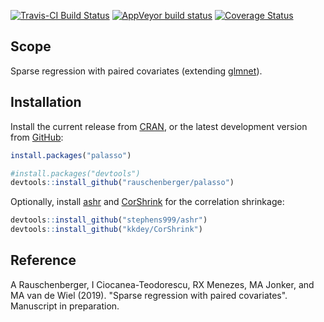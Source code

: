 
<!-- Modify xxx.Rmd, not xxx.md! -->
[![Travis-CI Build Status](https://travis-ci.org/rauschenberger/palasso.svg)](https://travis-ci.org/rauschenberger/palasso) [![AppVeyor build status](https://ci.appveyor.com/api/projects/status/github/rauschenberger/palasso?svg=true)](https://ci.appveyor.com/project/rauschenberger/palasso) [![Coverage Status](https://codecov.io/github/rauschenberger/palasso/coverage.svg?branch=master)](https://codecov.io/github/rauschenberger/palasso)

Scope
-----

Sparse regression with paired covariates (extending [glmnet](https://CRAN.R-project.org/package=glmnet)).

Installation
------------

Install the current release from [CRAN](https://CRAN.R-project.org/package=palasso), or the latest development version from [GitHub](https://github.com/rauschenberger/palasso):

``` r
install.packages("palasso")
```

``` r
#install.packages("devtools")
devtools::install_github("rauschenberger/palasso")
```

Optionally, install [ashr](https://github.com/stephens999/ashr) and [CorShrink](https://github.com/kkdey/CorShrink) for the correlation shrinkage:

``` r
devtools::install_github("stephens999/ashr")
devtools::install_github("kkdey/CorShrink")
```

Reference
---------

A Rauschenberger, I Ciocanea-Teodorescu, RX Menezes, MA Jonker, and MA van de Wiel (2019). "Sparse regression with paired covariates". Manuscript in preparation.

<!--

[![CRAN version](https://www.r-pkg.org/badges/version/palasso)](https://CRAN.R-project.org/package=palasso)
[![CRAN RStudio mirror downloads](https://cranlogs.r-pkg.org/badges/palasso)](https://CRAN.R-project.org/package=palasso)
[![Total CRAN downloads](https://cranlogs.r-pkg.org/badges/grand-total/palasso)](https://CRAN.R-project.org/package=palasso)

-->
<!--
(www.r-pkg.org/pkg/palasso)
-->
